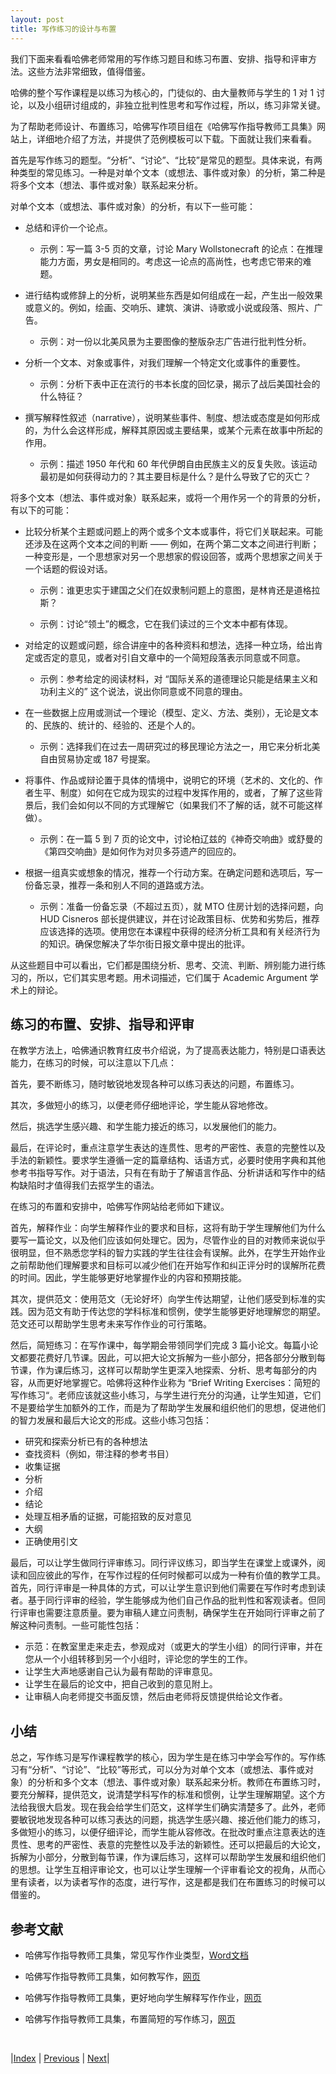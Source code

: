 ```yaml
---
layout: post
title: 写作练习的设计与布置
---
```


我们下面来看看哈佛老师常用的写作练习题目和练习布置、安排、指导和评审方法。这些方法非常细致，值得借鉴。

哈佛的整个写作课程是以练习为核心的，门徒似的、由大量教师与学生的 1 对 1 讨论，以及小组研讨组成的，非独立批判性思考和写作过程，所以，练习非常关键。

为了帮助老师设计、布置练习，哈佛写作项目组在《哈佛写作指导教师工具集》网站上，详细地介绍了方法，并提供了范例模板可以下载。下面就让我们来看看。

首先是写作练习的题型。“分析”、“讨论”、“比较”是常见的题型。具体来说，有两种类型的常见练习。一种是对单个文本（或想法、事件或对象）的分析，第二种是将多个文本（想法、事件或对象）联系起来分析。

对单个文本（或想法、事件或对象）的分析，有以下一些可能：

- 总结和评价一个论点。

    - 示例：写一篇 3-5 页的文章，讨论 Mary Wollstonecraft 的论点：在推理能力方面，男女是相同的。考虑这一论点的高尚性，也考虑它带来的难题。

- 进行结构或修辞上的分析，说明某些东西是如何组成在一起，产生出一般效果或意义的。例如，绘画、交响乐、建筑、演讲、诗歌或小说或段落、照片、广告。

    - 示例：对一份以北美风景为主要图像的整版杂志广告进行批判性分析。

- 分析一个文本、对象或事件，对我们理解一个特定文化或事件的重要性。

    - 示例：分析下表中正在流行的书本长度的回忆录，揭示了战后美国社会的什么特征？

- 撰写解释性叙述（narrative），说明某些事件、制度、想法或态度是如何形成的，为什么会这样形成，解释其原因或主要结果，或某个元素在故事中所起的作用。

    - 示例：描述 1950 年代和 60 年代伊朗自由民族主义的反复失败。该运动最初是如何获得动力的？其主要目标是什么？是什么导致了它的灭亡？

将多个文本（想法、事件或对象）联系起来，或将一个用作另一个的背景的分析，有以下的可能：

- 比较分析某个主题或问题上的两个或多个文本或事件，将它们关联起来。可能还涉及在这两个文本之间的判断 —— 例如，在两个第二文本之间进行判断；一种变形是，一个思想家对另一个思想家的假设回答，或两个思想家之间关于一个话题的假设对话。

    - 示例：谁更忠实于建国之父们在奴隶制问题上的意图，是林肯还是道格拉斯？

    - 示例：讨论“领土”的概念，它在我们读过的三个文本中都有体现。

- 对给定的议题或问题，综合讲座中的各种资料和想法​​，选择一种立场，给出肯定或否定的意见，或者对引自文章中的一个简短段落表示同意或不同意。

    - 示例：参考给定的阅读材料，对 “国际关系的道德理论只能是结果主义和功利主义的” 这个说法，说出你同意或不同意的理由。

- 在一些数据上应用或测试一个理论（模型、定义、方法、类别），无论是文本的、民族的、统计的、经验的、还是个人的。

    - 示例：选择我们在过去一周研究过的移民理论方法之一，用它来分析北美自由贸易协定或 187 号提案。

- 将事件、作品或辩论置于具体的情境中，说明它的环境（艺术的、文化的、作者生平、制度）如何在它成为现实的过程中发挥作用的，或者，了解了这些背景后，我们会如何以不同的方式理解它（如果我们不了解的话，就不可能这样做）。

    - 示例：在一篇 5 到 7 页的论文中，讨论柏辽兹的《神奇交响曲》或舒曼的《第四交响曲》是如何作为对贝多芬遗产的回应的。

- 根据一组真实或想象的情况，推荐一个行动方案。在确定问题和选项后，写一份备忘录，推荐一条和别人不同的道路或方法。

    - 示例：准备一份备忘录（不超过五页），就 MTO 住房计划的选择问题，向 HUD Cisneros 部长提供建议，并在讨论政策目标、优势和劣势后，推荐应该选择的选项。使用您在本课程中获得的经济分析工具和有关经济行为的知识。确保您解决了华尔街日报文章中提出的批评。

从这些题目中可以看出，它们都是围绕分析、思考、交流、判断、辨别能力进行练习的，所以，它们其实思考题。用术词描述，它们属于 Academic Argument 学术上的辩论。

## 练习的布置、安排、指导和评审

在教学方法上，哈佛通识教育红皮书介绍说，为了提高表达能力，特别是口语表达能力，在练习的时候，可以注意以下几点：

首先，要不断练习，随时敏锐地发现各种可以练习表达的问题，布置练习。

其次，多做短小的练习，以便老师仔细地评论，学生能从容地修改。

然后，挑选学生感兴趣、和学生能力接近的练习，以发展他们的能力。

最后，在评论时，重点注意学生表达的连贯性、思考的严密性、表意的完整性以及手法的新颖性。要求学生遵循一定的篇章结构、话语方式，必要时使用字典和其他参考书指导写作。对于语法，只有在有助于了解语言作品、分析讲话和写作中的结构缺陷时才值得我们去抠学生的语法。

在练习的布置和安排中，哈佛写作网站给老师如下建议。

首先，解释作业：向学生解释作业的要求和目标，这将有助于学生理解他们为什么要写一篇论文，以及他们应该如何处理它。因为，尽管作业的目的对教师来说似乎很明显，但不熟悉您学科的智力实践的学生往往会有误解。此外，在学生开始作业之前帮助他们理解要求和目标可以减少他们在开始写作和纠正评分时的误解所花费的时间。因此，学生能够更好地掌握作业的内容和预期技能。

其次，提供范文：使用范文（无论好坏）向学生传达期望，让他们感受到标准的实践。因为范文有助于传达您的学科标准和惯例，使学生能够更好地理解您的期望。范文还可以帮助学生思考未来写作作业的可行策略。

然后，简短练习：在写作课中，每学期会带领同学们完成 3 篇小论文。每篇小论文都要花费好几节课。因此，可以把大论文拆解为一些小部分，把各部分分散到每节课，作为课后练习，这样可以帮助学生更深入地探索、分析、思考每部分的内容，从而更好地掌握它。哈佛将这种作业称为 “Brief Writing Exercises：简短的写作练习“。老师应该就这些小练习，与学生进行充分的沟通，让学生知道，它们不是要给学生加额外的工作，而是为了帮助学生发展和组织他们的思想，促进他们的智力发展和最后大论文的形成。这些小练习包括：

- 研究和探索分析已有的各种想法
- 查找资料（例如，带注释的参考书目）
- 收集证据
- 分析
- 介绍
- 结论
- 处理互相矛盾的证据，可能招致的反对意见
- 大纲
- 正确使用引文

最后，可以让学生做同行评审练习。同行评议练习，即当学生在课堂上或课外，阅读和回应彼此的写作，在写作过程的任何时候都可以成为一种有价值的教学工具。首先，同行评审是一种具体的方式，可以让学生意识到他们需要在写作时考虑到读者。基于同行评审的经验，学生能够成为他们自己作品的批判性和客观读者。但同行评审也需要注意质量。要为审稿人建立问责制，确保学生在开始同行评审之前了解这种问责制。一些可能性包括：

- 示范：在教室里走来走去，参观成对（或更大的学生小组）的同行评审，并在您从一个小组转移到另一个小组时，评论您的学生的工作。
- 让学生大声地感谢自己认为最有帮助的评审意见。
- 让学生在最后的论文中，把自己收到的意见附上。
- 让审稿人向老师提交书面反馈，然后由老师将反馈提供给论文作者。

## 小结

总之，写作练习是写作课程教学的核心，因为学生是在练习中学会写作的。写作练习有“分析”、“讨论”、“比较”等形式，可以分为对单个文本（或想法、事件或对象）的分析和多个文本（想法、事件或对象）联系起来分析。教师在布置练习时，要充分解释，提供范文，说清楚学科写作的标准和惯例，让学生理解期望。这个方法给我很大启发。现在我会给学生们范文，这样学生们确实清楚多了。此外，老师要敏锐地发现各种可以练习表达的问题，挑选学生感兴趣、接近他们能力的练习，多做短小的练习，以便仔细评论，而学生能从容修改。在批改时重点注意表达的连贯性、思考的严密性、表意的完整性以及手法的新颖性。还可以把最后的大论文，拆解为小部分，分散到每节课，作为课后练习，这样可以帮助学生发展和组织他们的思想。让学生互相评审论文，也可以让学生理解一个评审看论文的视角，从而心里有读者，以为读者写作的态度，进行写作，这是都是我们在布置练习的时候可以借鉴的。

## 参考文献

- 哈佛写作指导教师工具集，常见写作作业类型，[Word文档](https://hw-instructortoolkit.com/s/Common-Assignment-Types-trr2.doc)

- 哈佛写作指导教师工具集，如何教写作，[网页](https://hw-instructortoolkit.com/teaching-with-writing)

- 哈佛写作指导教师工具集，更好地向学生解释写作作业，[网页](https://hw-instructortoolkit.com/more-on-explaining-assignments)

- 哈佛写作指导教师工具集，布置简短的写作练习，[网页](https://hw-instructortoolkit.com/more-on-brief-assignments)

<br/>

|[Index](../) | [Previous](3-7-exp20-example) | [Next](4-0-refer)|

